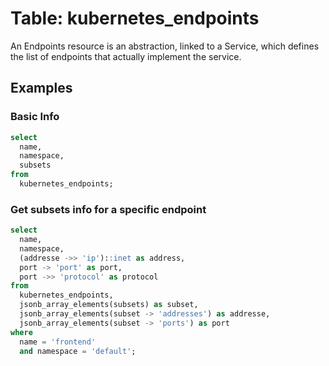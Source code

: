 # Table: kubernetes_endpoints

An Endpoints resource is an abstraction, linked to a Service, which defines the list of endpoints that actually implement the service.

## Examples

### Basic Info

```sql
select
  name,
  namespace,
  subsets
from
  kubernetes_endpoints;
```

### Get subsets info for a specific endpoint

```sql
select
  name,
  namespace,
  (addresse ->> 'ip')::inet as address,
  port -> 'port' as port,
  port ->> 'protocol' as protocol
from
  kubernetes_endpoints,
  jsonb_array_elements(subsets) as subset,
  jsonb_array_elements(subset -> 'addresses') as addresse,
  jsonb_array_elements(subset -> 'ports') as port
where
  name = 'frontend'
  and namespace = 'default';
```
